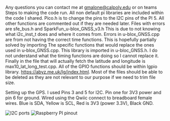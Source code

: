 Any questions you can contact me at gmalone@calpoly.edu or on teams
Steps to making the code run.
All non default pi libraries are included within the code I shared. 
Pico.h is to change the pins to the I2C pins of the PI 5. All other functions are commented out if they are needed later.
Files with errors are sfe_bus.h and SparkFun_u-blox_GNSS_v3.h This is due to not knowing what i2c_inst_t does and where it comes from.
Errors in u-blox_GNSS.cpp are from not having the correct time functions. This is hopefully partially solved by importing <chrono> The specific functions that would replace the ones used in u-blox_GNSS.cpp. This library is imported in u-bloc_GNSS.h. I do not understand what the timing functions are doing so I cannot replace it.
Finally in the file that will actually fetch the latitude and longitude is max10_lat_long_test.cpp. All of the GPIO functions should be within lgpio library. https://abyz.me.uk/lg/index.html.
Most of the files should be able to be deleted as they are not relevant to our purpose if we need to trim file size.

Setting up the GPS. I used Pins 3 and 5 for I2C. Pin one for 3V3 power and pin 6 for ground. Wired using the Qwiic connect to breadboard female wires. Blue is SDA, Yellow is SCL, Red is 3V3 (power 3.3V), Black GND.

![I2C ports](https://cdn.sparkfun.com/assets/learn_tutorials/4/4/9/pin-labels-on-pi-ver2.png)
![Raspberry PI pinout]([http://url/to/img.png](https://www.raspberrypi.com/documentation/computers/images/GPIO-Pinout-Diagram-2.png?hash=df7d7847c57a1ca6d5b2617695de6d46))

